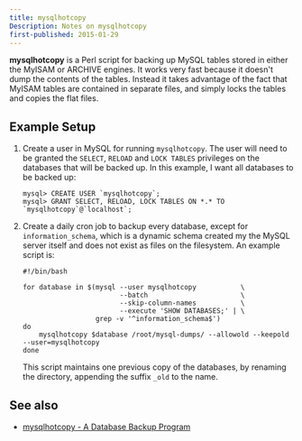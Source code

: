 ```yaml
---
title: mysqlhotcopy
Description: Notes on mysqlhotcopy
first-published: 2015-01-29
---
```


**mysqlhotcopy** is a Perl script for backing up MySQL tables stored in either 
the MyISAM or ARCHIVE engines. It works very fast because it doesn't dump the 
contents of the tables. Instead it takes advantage of the fact that MyISAM 
tables are contained in separate files, and simply locks the tables and copies 
the flat files.

Example Setup
-------------

1.  Create a user in MySQL for running `mysqlhotcopy`. The user will need to be 
    granted the `SELECT`, `RELOAD` and `LOCK TABLES` privileges on the
    databases that will be backed up. In this example, I want all databases to 
    be backed up:

        mysql> CREATE USER `mysqlhotcopy`;
        mysql> GRANT SELECT, RELOAD, LOCK TABLES ON *.* TO `mysqlhotcopy`@`localhost`;

2.  Create a daily cron job to backup every database, except for 
    `information_schema`, which is a dynamic schema created my the MySQL server 
    itself and does not exist as files on the filesystem. An example script is:

        #!/bin/bash

        for database in $(mysql --user mysqlhotcopy           \
                                --batch                       \
                                --skip-column-names           \
                                --execute 'SHOW DATABASES;' | \
                          grep -v '^information_schema$')
        do
            mysqlhotcopy $database /root/mysql-dumps/ --allowold --keepold --user=mysqlhotcopy
        done

    This script maintains one previous copy of the databases, by renaming the 
    directory, appending the suffix `_old` to the name. 

See also
--------

*   [mysqlhotcopy - A Database Backup Program](http://dev.mysql.com/doc/refman/5.6/en/mysqlhotcopy.html)
